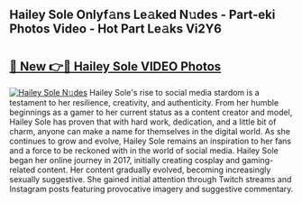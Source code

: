 ## Hailey Sole Onlyf𝚊ns Le𝚊ked N𝚞des - Part-eki Photos Video - Hot Part Le𝚊ks Vi2Y6

# <h2><a href="http://ab78689.deff.icu/?id=Hailey+Sole">🔗 New 👉🔴 Hailey Sole VIDEO Photos</a></h2>

[![Hailey Sole N𝚞des](https://i.imgur.com/rIISA9y.gif)](http://ab78689.deff.icu/?id=Hailey+Sole)
Hailey Sole's rise to social media stardom is a testament to her resilience, creativity, and authenticity. From her humble beginnings as a gamer to her current status as a content creator and model, Hailey Sole has proven that with hard work, dedication, and a little bit of charm, anyone can make a name for themselves in the digital world. As she continues to grow and evolve, Hailey Sole remains an inspiration to her fans and a force to be reckoned with in the world of social media. Hailey Sole began her online journey in 2017, initially creating cosplay and gaming-related content. Her content gradually evolved, becoming increasingly sexually suggestive. She gained initial attention through Twitch streams and Instagram posts featuring provocative imagery and suggestive commentary.
